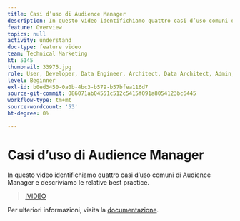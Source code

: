 ```yaml
---
title: Casi d’uso di Audience Manager
description: In questo video identifichiamo quattro casi d’uso comuni di Audience Manager e descriviamo le relative best practice.
feature: Overview
topics: null
activity: understand
doc-type: feature video
team: Technical Marketing
kt: 5145
thumbnail: 33975.jpg
role: User, Developer, Data Engineer, Architect, Data Architect, Admin, Leader
level: Beginner
exl-id: b0ed3450-0a0b-4bc3-b579-b57bfea116d7
source-git-commit: 086071ab04551c512c5415f091a8054123bc6445
workflow-type: tm+mt
source-wordcount: '53'
ht-degree: 0%

---
```


# Casi d’uso di Audience Manager

In questo video identifichiamo quattro casi d’uso comuni di Audience Manager e descriviamo le relative best practice.

>[!VIDEO](https://video.tv.adobe.com/v/33975/?quality=12)

Per ulteriori informazioni, visita la [documentazione](https://experienceleague.adobe.com/docs/audience-manager/user-guide/aam-home.html).
